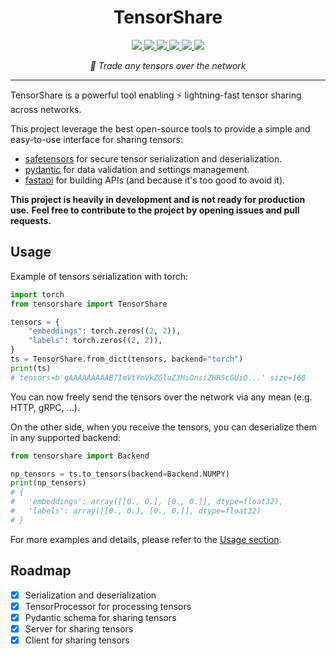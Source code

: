 <h1 align="center">TensorShare</h1>

<div align="center">
	<a  href="https://pypi.org/project/tensorshare" target="_blank">
		<img src="https://img.shields.io/pypi/v/tensorshare.svg" />
	</a>
	<a  href="https://pypi.org/project/tensorshare" target="_blank">
		<img src="https://img.shields.io/pypi/pyversions/tensorshare" />
	</a>
	<a  href="https://github.com/chainyo/tensorshare/blob/main/LICENSE" target="_blank">
		<img src="https://img.shields.io/pypi/l/tensorshare" />
	</a>
	<a  href="https://github.com/chainyo/tensorshare/actions?workflow=ci-cd" target="_blank">
		<img src="https://github.com/chainyo/tensorshare/workflows/ci-cd/badge.svg" />
	</a>
	<a href="https://codecov.io/gh/chainyo/tensorshare" > 
		<img src="https://codecov.io/gh/chainyo/tensorshare/branch/main/graph/badge.svg?token=IA2W48WCCN"/> 
	</a>
	<a  href="https://github.com/pypa/hatch" target="_blank">
		<img src="https://img.shields.io/badge/%F0%9F%A5%9A-Hatch-4051b5.svg" />
	</a>
</div>

<p align="center"><em>🤝 Trade any tensors over the network</em></p>

---

TensorShare is a powerful tool enabling ⚡ lightning-fast tensor sharing across networks.

This project leverage the best open-source tools to provide a simple and easy-to-use interface for sharing tensors:

* [safetensors](https://github.com/huggingface/safetensors) for secure tensor serialization and deserialization.
* [pydantic](https://github.com/pydantic/pydantic) for data validation and settings management.
* [fastapi](https://github.com/tiangolo/fastapi) for building APIs (and because it's too good to avoid it).

__This project is heavily in development and is not ready for production use.__
__Feel free to contribute to the project by opening issues and pull requests.__

## Usage

Example of tensors serialization with torch:

```python
import torch
from tensorshare import TensorShare

tensors = {
    "embeddings": torch.zeros((2, 2)),
    "labels": torch.zeros((2, 2)),
}
ts = TensorShare.from_dict(tensors, backend="torch")
print(ts)
# tensors=b'gAAAAAAAAAB7ImVtYmVkZGluZ3MiOnsiZHR5cGUiO...' size=168
```

You can now freely send the tensors over the network via any mean (e.g. HTTP, gRPC, ...).

On the other side, when you receive the tensors, you can deserialize them in any supported backend:

```python
from tensorshare import Backend

np_tensors = ts.to_tensors(backend=Backend.NUMPY)
print(np_tensors)
# {
# 	'embeddings': array([[0., 0.], [0., 0.]], dtype=float32),
# 	'labels': array([[0., 0.], [0., 0.]], dtype=float32)
# }
```

For more examples and details, please refer to the [Usage section](./usage).

## Roadmap

- [x] Serialization and deserialization
- [x] TensorProcessor for processing tensors
- [x] Pydantic schema for sharing tensors
- [x] Server for sharing tensors
- [x] Client for sharing tensors
